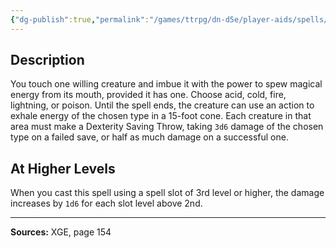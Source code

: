```yaml
---
{"dg-publish":true,"permalink":"/games/ttrpg/dn-d5e/player-aids/spells/level-2/dragons-breath/","tags":["TTRPG/DND/5e","verbal","somatic","material","concentration"]}
---
```



## Description
You touch one willing creature and imbue it with the power to spew magical energy from its mouth, provided it has one.
Choose acid, cold, fire, lightning, or poison.
Until the spell ends, the creature can use an action to exhale energy of the chosen type in a 15-foot cone.
Each creature in that area must make a Dexterity Saving Throw, taking `3d6` damage of the chosen type on a failed save, or half as much damage on a successful one.

## At Higher Levels
When you cast this spell using a spell slot of 3rd level or higher, the damage increases by `1d6` for each slot level above 2nd.

---

**Sources:** XGE, page 154
